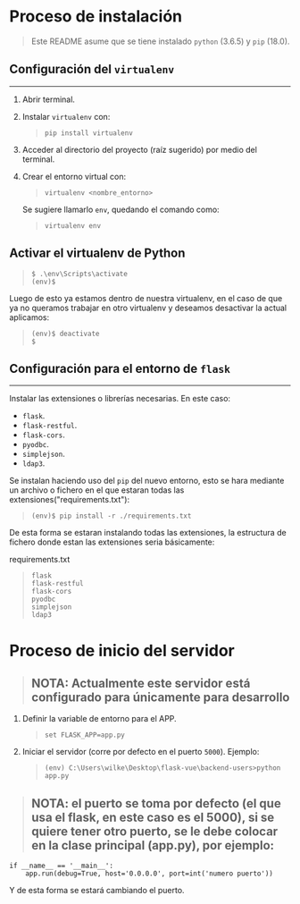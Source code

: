 # Proceso de instalación

> Este README asume que se tiene instalado `python` (3.6.5) y `pip` (18.0).

## Configuración del `virtualenv`

---

1. Abrir terminal.
1. Instalar `virtualenv` con:

    > `pip install virtualenv`

1. Acceder al directorio del proyecto (raíz sugerido) por medio del terminal.
1. Crear el entorno virtual con:

    > `virtualenv <nombre_entorno>`

    Se sugiere llamarlo `env`, quedando el comando como:

    > `virtualenv env`

## Activar el virtualenv de Python

> `$ .\env\Scripts\activate` \
> `(env)$ `

Luego de esto ya estamos dentro de nuestra virtualenv, en el caso de que ya 
no queramos trabajar en otro virtualenv y deseamos desactivar la actual aplicamos:

> `(env)$ deactivate` \
> `$` 

## Configuración para el entorno de `flask`

---

Instalar las extensiones o librerías necesarias. En este caso:

- `flask`.
- `flask-restful`.
- `flask-cors`.
- `pyodbc`.
- `simplejson`.
- `ldap3`.

Se instalan haciendo uso del `pip` del nuevo entorno, esto se hara mediante un 
archivo o fichero en el que estaran todas las extensiones("requirements.txt"):

> `(env)$ pip install -r ./requirements.txt` 

De esta forma se estaran instalando todas las extensiones, la estructura de fichero
donde estan las extensiones seria básicamente:

requirements.txt

> `flask` \
> `flask-restful` \
> `flask-cors` \
> `pyodbc` \
> `simplejson` \
> `ldap3`

# Proceso de inicio del servidor 

> ## **NOTA**: Actualmente este servidor está configurado para únicamente para desarrollo

1. Definir la variable de entorno para el APP.

    > `set FLASK_APP=app.py`

1. Iniciar el servidor (corre por defecto en el puerto `5000`). Ejemplo: 

    > `(env) C:\Users\wilke\Desktop\flask-vue\backend-users>python app.py`

> ## **NOTA**: el puerto se toma por defecto (el que usa el flask, en este caso es el 5000), si se quiere tener otro puerto, se le debe colocar en la clase principal (app.py), por ejemplo:

>
    if __name__ == '__main__': 
        app.run(debug=True, host='0.0.0.0', port=int('numero puerto'))
>
Y de esta forma se estará cambiando el puerto.
